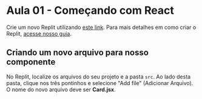 # Aula 01 - Começando com React
Crie um novo Replit utilizando [este link](https://replit.com/@replit/React-Javascript). Para mais detalhes em como criar o Replit, [acesse nosso guia](./como_criar_um_replit_em_react.md).

## Criando um novo arquivo para nosso componente

No Replit, localize os arquivos do seu projeto e a pasta `src`. Ao lado desta pasta, clique nos três pontinhos e selecione "Add file" (Adicionar Arquivo). O nome do novo arquivo deve ser **Card.jsx**.

